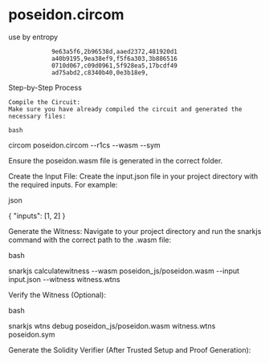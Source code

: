# poseidon.circom

use by entropy


                9e63a5f6,2b96538d,aaed2372,481920d1
                a40b9195,9ea38ef9,f5f6a303,3b886516
                0710d067,c09d0961,5f928ea5,17bcdf49
                ad75abd2,c8340b40,0e3b18e9,


Step-by-Step Process

    Compile the Circuit:
    Make sure you have already compiled the circuit and generated the necessary files:

    bash

circom poseidon.circom --r1cs --wasm --sym

Ensure the poseidon.wasm file is generated in the correct folder.

Create the Input File:
Create the input.json file in your project directory with the required inputs. For example:

json

{
  "inputs": [1, 2]
}

Generate the Witness:
Navigate to your project directory and run the snarkjs command with the correct path to the .wasm file:

bash

snarkjs calculatewitness --wasm poseidon_js/poseidon.wasm --input input.json --witness witness.wtns

Verify the Witness (Optional):

bash

snarkjs wtns debug poseidon_js/poseidon.wasm witness.wtns poseidon.sym

Generate the Solidity Verifier (After Trusted Setup and Proof Generation):
